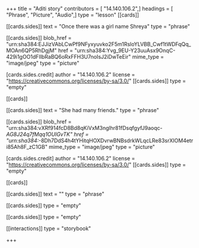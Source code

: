 +++
title = "Aditi story"
contributors = [ "14.140.106.2",]
headings = [ "Phrase", "Picture", "Audio",]
type = "lesson"
[[cards]]

[[cards.sides]]
text = "Once there was a girl name Shreya"
type = "phrase"

[[cards.sides]]
blob_href = "urn:sha384:EJJizVAbLCwPf9NFyxyuvko2F5m1RsloYLVBB_Cwf1tWDFqQq_MOAn6QP5RhDgjM"
href = "urn:sha384:Yvg_9EU-Y23uuAsx9OnqC-429i1gOO1dFIlbRaBQ6oRxFFH3U7noIsJ2iDwTeEir"
mime_type = "image/jpeg"
type = "picture"

[cards.sides.credit]
author = "14.140.106.2"
license = "https://creativecommons.org/licenses/by-sa/3.0/"
[[cards.sides]]
type = "empty"

[[cards]]

[[cards.sides]]
text = "She had many friends."
type = "phrase"

[[cards.sides]]
blob_href = "urn:sha384:vXRf914fcD8Bd8qKiVxM3nglhr81fDsqfgyfJ9aoqc-_AG8J24q7fMqq1OUlGvTK"
href = "urn:sha384:_-8Dh7DdS4h4tYHitqHOXDvrwBNBsdrkWLqcLRe83srXIOM4etri85Ah8F_zC1GB"
mime_type = "image/jpeg"
type = "picture"

[cards.sides.credit]
author = "14.140.106.2"
license = "https://creativecommons.org/licenses/by-sa/3.0/"
[[cards.sides]]
type = "empty"

[[cards]]

[[cards.sides]]
text = ""
type = "phrase"

[[cards.sides]]
type = "empty"

[[cards.sides]]
type = "empty"

[[interactions]]
type = "storybook"

+++
